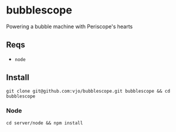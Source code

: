 # bubblescope
Powering a bubble machine with Periscope's hearts

## Reqs
* `node`

## Install
```
git clone git@github.com:vjo/bubblescope.git bubblescope && cd bubblescope
```

### Node
```
cd server/node && npm install
```
